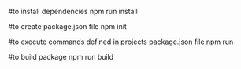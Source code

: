 #to install dependencies
npm run install 

#to create package.json file
npm init

#to execute commands defined in projects package.json file
npm run

#to build package
npm run build
